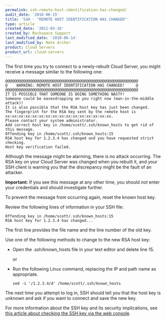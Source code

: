```yaml
---
permalink: ssh-remote-host-identification-has-changed/
audit_date: '2018-06-15'
title: 'SSH - "REMOTE HOST IDENTIFICATION HAS CHANGED"'
type: article
created_date: '2011-03-16'
created_by: Rackspace Support
last_modified_date: '2018-06-14'
last_modified_by: Nate Archer
product: Cloud Servers
product_url: cloud-servers
---
```


The first time you try to connect to a newly-rebuilt Cloud Server, you
might receive a message similar to the following one:

    @@@@@@@@@@@@@@@@@@@@@@@@@@@@@@@@@@@@@@@@@@@@@@@@@@@@@@@@@@@
    @    WARNING: REMOTE HOST IDENTIFICATION HAS CHANGED!     @
    @@@@@@@@@@@@@@@@@@@@@@@@@@@@@@@@@@@@@@@@@@@@@@@@@@@@@@@@@@@
    IT IS POSSIBLE THAT SOMEONE IS DOING SOMETHING NASTY!
    Someone could be eavesdropping on you right now (man-in-the-middle attack)!
    It is also possible that the RSA host key has just been changed.
    The fingerprint for the RSA key sent by the remote host is
    xx:xx:xx:xx:xx:xx:xx:xx:xx:xx:xx:xx:xx:xx:xx:xx.
    Please contact your system administrator.
    Add correct host key in /home/scott/.ssh/known_hosts to get rid of this message.
    Offending key in /home/scott/.ssh/known_hosts:15
    RSA host key for 1.2.3.4 has changed and you have requested strict checking.
    Host key verification failed.

Although the message might be alarming, there is no attack occurring. 
The RSA key on your Cloud Server was changed when you rebuilt it, and your SSH client is warning you that the discrepancy might be the fault of an attacker. 

**Important:** If you see this message at any other time, you should *not* enter your credentials
and should investigate further.

To prevent the message from occurring again, reset the known host key. 

Review the following lines of information in your SSH file:

    Offending key in /home/scott/.ssh/known_hosts:15
    RSA host key for 1.2.3.4 has changed...

The first line provides the file name and the line number of the old
key. 

Use one of the following methods to change to the new RSA host key:

- Open the .ssh/known\_hosts file in your text editor and delete line 15. 

  or

- Run the following Linux command, replacing the IP and path name as appropriate.

      sed -i '/1.2.3.4/d' /home/scott/.ssh/known_hosts

The next time you attempt to log in, SSH should tell you that the host
key is unknown and ask if you want to connect and save the new key.

For more information about the SSH key and its security implications,
see [this article about checking the SSH key via the web
console](/how-to/rackspace-cloud-essentials-checking-a-server-s-ssh-host-fingerprint-with-the-web-console).


